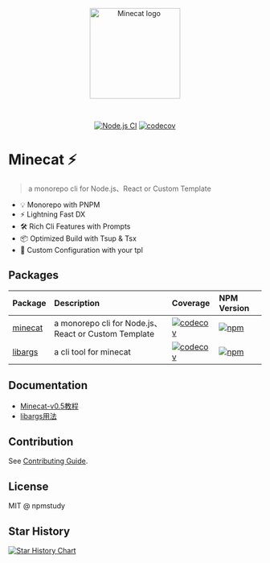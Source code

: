 <div align="center">
<p>
  <a href="https://github.com/npmstudy/minecat" target="_blank" rel="noopener noreferrer">
    <img width="180" src="./docs/img/1.png" alt="Minecat logo">
  </a>
</p>
<br/>

[![Node.js CI](https://github.com/npmstudy/minecat/actions/workflows/ci.yml/badge.svg)](https://github.com/npmstudy/minecat/actions/workflows/ci.yml)  [![codecov](https://codecov.io/gh/npmstudy/minecat/graph/badge.svg?token=sOdMHXaJ2U&)](https://codecov.io/gh/npmstudy/minecat)

</div>

# Minecat ⚡

> a monorepo cli for Node.js、React or Custom Template

- 💡 Monorepo with PNPM
- ⚡️ Lightning Fast DX
- 🛠️ Rich Cli Features with Prompts
- 📦 Optimized Build with Tsup & Tsx
- 🔩 Custom Configuration with your tpl

## Packages

| Package   | Description        | Coverage  | NPM Version  |
| ----------------------------------------------- | :------------------------------------------------------------- |:------------------------------------------------------------- |:------------------------------------------------------------- |
| [minecat](./packages/core)| a monorepo cli for Node.js、React or Custom Template | [![codecov](https://codecov.io/gh/npmstudy/minecat/graph/badge.svg?token=sOdMHXaJ2U&&flag=minecat)](https://codecov.io/gh/npmstudy/minecat) | [![npm](https://img.shields.io/npm/v/minecat.svg)](https://www.npmjs.com/package/minecat) |
| [libargs](./packages/libargs/) | a cli tool for minecat | [![codecov](https://codecov.io/gh/npmstudy/minecat/graph/badge.svg?token=sOdMHXaJ2U&&flag=libargs)](https://codecov.io/gh/npmstudy/minecat) | [![npm](https://img.shields.io/npm/v/libargs.svg)](https://www.npmjs.com/package/libargs) |

## Documentation

- [Minecat-v0.5教程](https://github.com/npmstudy/minecat/wiki/minecat-v0.5%E6%95%99%E7%A8%8B)
- [libargs用法](https://github.com/npmstudy/minecat/wiki/libargs用法)

## Contribution

See [Contributing Guide](CONTRIBUTING.md).

## License

MIT @ npmstudy

## Star History

[![Star History Chart](https://api.star-history.com/svg?repos=npmstudy/minecat&type=Date)](https://star-history.com/#npmstudy/minecat&Date)
